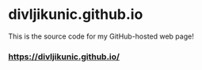 # divljikunic.github.io
This is the source code for my GitHub-hosted web page!

### https://divljikunic.github.io/